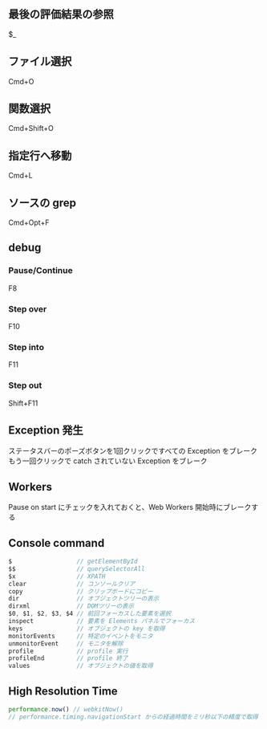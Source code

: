 ## 最後の評価結果の参照
$_

## ファイル選択
Cmd+O
## 関数選択
Cmd+Shift+O
## 指定行へ移動
Cmd+L
## ソースの grep
Cmd+Opt+F

## debug
### Pause/Continue
F8
### Step over
F10
### Step into
F11
### Step out
Shift+F11

## Exception 発生
ステータスバーのポーズボタンを1回クリックですべての Exception をブレーク
もう一回クリックで catch されていない Exception をブレーク

## Workers
Pause on start にチェックを入れておくと、Web Workers 開始時にブレークする

## Console command

```javascript
$                  // getElementById
$$                 // querySelectorAll
$x                 // XPATH
clear              // コンソールクリア
copy               // クリップボードにコピー
dir                // オブジェクトツリーの表示
dirxml             // DOMツリーの表示
$0, $1, $2, $3, $4 // 前回フォーカスした要素を選択
inspect            // 要素を Elements パネルでフォーカス
keys               // オブジェクトの key を取得
monitorEvents      // 特定のイベントをモニタ
unmonitorEvent     // モニタを解除
profile            // profile 実行
profileEnd         // profile 終了
values             // オブジェクトの値を取得
```

## High Resolution Time

```javascript
performance.now() // webkitNow()
// performance.timing.navigationStart からの経過時間をミリ秒以下の精度で取得
```
